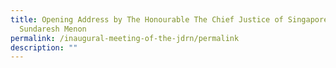 ```yaml
---
title: Opening Address by The Honourable The Chief Justice of Singapore
  Sundaresh Menon
permalink: /inaugural-meeting-of-the-jdrn/permalink
description: ""
---
```

[](/files/2022-05-18%20-%20Inaugural%20JDRN%20Meeting%20Opening%20Address.pdf)